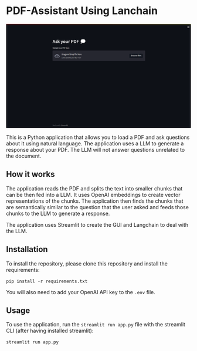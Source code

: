 
# PDF-Assistant Using Lanchain

<p align="center">
  <img src="https://github.com/Zaheer-10/PDF-Assistant/blob/main/pdf%20assistant.png" alt="Spacy Logo">
</p>

This is a Python application that allows you to load a PDF and ask questions about it using natural language. The application uses a LLM to generate a response about your PDF. The LLM will not answer questions unrelated to the document.

## How it works

The application reads the PDF and splits the text into smaller chunks that can be then fed into a LLM. It uses OpenAI embeddings to create vector representations of the chunks. The application then finds the chunks that are semantically similar to the question that the user asked and feeds those chunks to the LLM to generate a response.

The application uses Streamlit to create the GUI and Langchain to deal with the LLM.


## Installation

To install the repository, please clone this repository and install the requirements:

```
pip install -r requirements.txt
```

You will also need to add your OpenAI API key to the `.env` file.

## Usage

To use the application, run the `streamlit run app.py` file with the streamlit CLI (after having installed streamlit): 

```
streamlit run app.py
```


